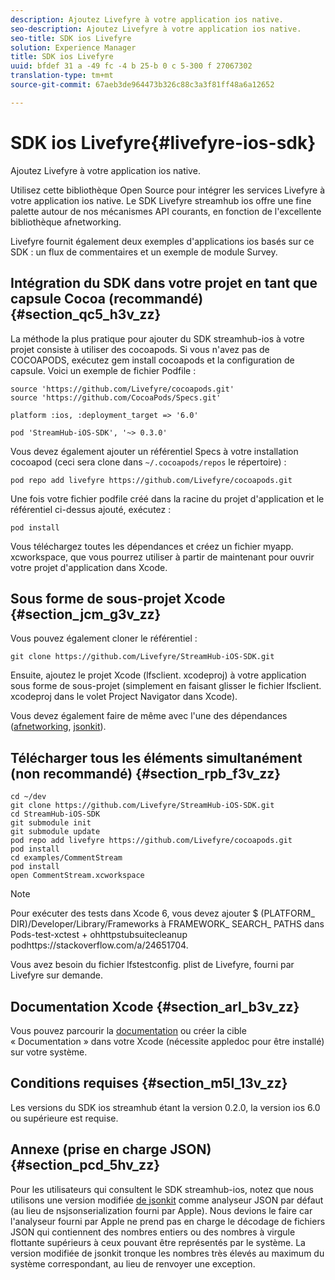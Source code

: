 ```yaml
---
description: Ajoutez Livefyre à votre application ios native.
seo-description: Ajoutez Livefyre à votre application ios native.
seo-title: SDK ios Livefyre
solution: Experience Manager
title: SDK ios Livefyre
uuid: bfdef 31 a -49 fc -4 b 25-b 0 c 5-300 f 27067302
translation-type: tm+mt
source-git-commit: 67aeb3de964473b326c88c3a3f81ff48a6a12652

---
```



# SDK ios Livefyre{#livefyre-ios-sdk}

Ajoutez Livefyre à votre application ios native.

Utilisez cette bibliothèque Open Source pour intégrer les services Livefyre à votre application ios native. Le SDK Livefyre streamhub ios offre une fine palette autour de nos mécanismes API courants, en fonction de l'excellente bibliothèque afnetworking.

Livefyre fournit également deux exemples d'applications ios basés sur ce SDK : un flux de commentaires et un exemple de module Survey.

## Intégration du SDK dans votre projet en tant que capsule Cocoa (recommandé) {#section_qc5_h3v_zz}

La méthode la plus pratique pour ajouter du SDK streamhub-ios à votre projet consiste à utiliser des cocoapods. Si vous n'avez pas de COCOAPODS, exécutez gem install cocoapods et la configuration de capsule. Voici un exemple de fichier Podfile :

```
source 'https://github.com/Livefyre/cocoapods.git' 
source 'https://github.com/CocoaPods/Specs.git' 
  
platform :ios, :deployment_target => '6.0' 
  
pod 'StreamHub-iOS-SDK', '~> 0.3.0'
```

Vous devez également ajouter un référentiel Specs à votre installation cocoapod (ceci sera clone dans `~/.cocoapods/repos` le répertoire) :

```
pod repo add livefyre https://github.com/Livefyre/cocoapods.git
```

Une fois votre fichier podfile créé dans la racine du projet d'application et le référentiel ci-dessus ajouté, exécutez :

```
pod install
```

Vous téléchargez toutes les dépendances et créez un fichier myapp. xcworkspace, que vous pourrez utiliser à partir de maintenant pour ouvrir votre projet d'application dans Xcode.

## Sous forme de sous-projet Xcode {#section_jcm_g3v_zz}

Vous pouvez également cloner le référentiel :

```
git clone https://github.com/Livefyre/StreamHub-iOS-SDK.git 
```

Ensuite, ajoutez le projet Xcode (lfsclient. xcodeproj) à votre application sous forme de sous-projet (simplement en faisant glisser le fichier lfsclient. xcodeproj dans le volet Project Navigator dans Xcode).

Vous devez également faire de même avec l'une des dépendances ([afnetworking](https://github.com/AFNetworking/AFNetworking), [jsonkit](https://github.com/escherba/JSONKit)).

## Télécharger tous les éléments simultanément (non recommandé) {#section_rpb_f3v_zz}

```
cd ~/dev 
git clone https://github.com/Livefyre/StreamHub-iOS-SDK.git 
cd StreamHub-iOS-SDK 
git submodule init 
git submodule update 
pod repo add livefyre https://github.com/Livefyre/cocoapods.git 
pod install 
cd examples/CommentStream 
pod install 
open CommentStream.xcworkspace
```

>[!NOTE]
>
>Pour exécuter des tests dans Xcode 6, vous devez ajouter $ (PLATFORM_ DIR)/Developer/Library/Frameworks à FRAMEWORK_ SEARCH_ PATHS dans Pods-test-xctest + ohhttpstubsuitecleanup podhttps://stackoverflow.com/a/24651704[](https://stackoverflow.com/a/24651704).

Vous avez besoin du fichier lfstestconfig. plist de Livefyre, fourni par Livefyre sur demande.

## Documentation Xcode {#section_arl_b3v_zz}

Vous pouvez parcourir la [documentation](https://livefyre.github.com/StreamHub-iOS-SDK/) ou créer la cible « Documentation » dans votre Xcode (nécessite appledoc pour être installé) sur votre système.

## Conditions requises {#section_m5l_13v_zz}

Les versions du SDK ios streamhub étant la version 0.2.0, la version ios 6.0 ou supérieure est requise.

## Annexe (prise en charge JSON) {#section_pcd_5hv_zz}

Pour les utilisateurs qui consultent le SDK streamhub-ios, notez que nous utilisons une version modifiée [de jsonkit](https://github.com/escherba/JSONKit) comme analyseur JSON par défaut (au lieu de nsjsonserialization fourni par Apple). Nous devions le faire car l'analyseur fourni par Apple ne prend pas en charge le décodage de fichiers JSON qui contiennent des nombres entiers ou des nombres à virgule flottante supérieurs à ceux pouvant être représentés par le système. La version modifiée de jsonkit tronque les nombres très élevés au maximum du système correspondant, au lieu de renvoyer une exception.
